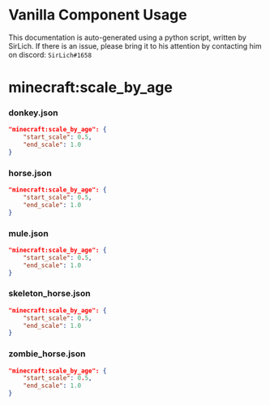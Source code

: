 # Vanilla Component Usage
This documentation is auto-generated using a python script, written by SirLich. If there is an issue, please bring it to his attention by contacting him on discord: `SirLich#1658`

# minecraft:scale_by_age
### donkey.json
```JSON
"minecraft:scale_by_age": {
    "start_scale": 0.5,
    "end_scale": 1.0
}
```

### horse.json
```JSON
"minecraft:scale_by_age": {
    "start_scale": 0.5,
    "end_scale": 1.0
}
```

### mule.json
```JSON
"minecraft:scale_by_age": {
    "start_scale": 0.5,
    "end_scale": 1.0
}
```

### skeleton_horse.json
```JSON
"minecraft:scale_by_age": {
    "start_scale": 0.5,
    "end_scale": 1.0
}
```

### zombie_horse.json
```JSON
"minecraft:scale_by_age": {
    "start_scale": 0.5,
    "end_scale": 1.0
}
```

